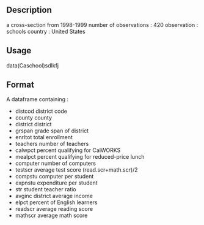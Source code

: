 ## Description
a cross-section from 1998-1999
number of observations : 420
observation : schools
country : United States

## Usage
data(Caschool)sdlkfj

## Format
A dataframe containing :
+ distcod district code
+ county county
+ district district
+ grspan grade span of district
+ enrltot total enrollment
+ teachers number of teachers
+ calwpct percent qualifying for CalWORKS
+ mealpct percent qualifying for reduced-price lunch
+ computer number of computers
+ testscr average test score (read.scr+math.scr)/2
+ compstu computer per student
+ expnstu expenditure per student
+ str student teacher ratio
+ avginc district average income
+ elpct percent of English learners
+ readscr average reading score
+ mathscr average math score